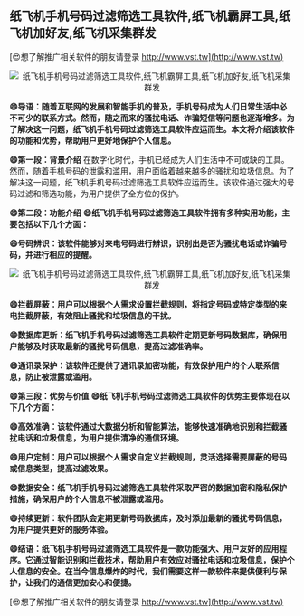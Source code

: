 ## **纸飞机手机号码过滤筛选工具软件,纸飞机霸屏工具,纸飞机加好友,纸飞机采集群发**

[😍想了解推广相关软件的朋友请登录 http://www.vst.tw](http://www.vst.tw)

 <center><img src="https://vst.tw/MP4/tuiguang/png/3.png" alt="纸飞机手机号码过滤筛选工具软件,纸飞机霸屏工具,纸飞机加好友,纸飞机采集群发"></center>

**😄导语：随着互联网的发展和智能手机的普及，手机号码成为人们日常生活中必不可少的联系方式。然而，随之而来的骚扰电话、诈骗短信等问题也逐渐增多。为了解决这一问题，纸飞机手机号码过滤筛选工具软件应运而生。本文将介绍该软件的功能和优势，帮助用户更好地保护个人信息。**

**😄第一段：背景介绍**
在数字化时代，手机已经成为人们生活中不可或缺的工具。然而，随着手机号码的泄露和滥用，用户面临着越来越多的骚扰和垃圾信息。为了解决这一问题，纸飞机手机号码过滤筛选工具软件应运而生。该软件通过强大的号码过滤和筛选功能，为用户提供了全方位的保护。

**😄第二段：功能介绍**
**😄纸飞机手机号码过滤筛选工具软件拥有多种实用功能，主要包括以下几个方面：**

**😄号码辨识：该软件能够对来电号码进行辨识，识别出是否为骚扰电话或诈骗号码，并进行相应的提醒。**

 <center><img src="https://vst.tw/MP4/tuiguang/png/4.png" alt="纸飞机手机号码过滤筛选工具软件,纸飞机霸屏工具,纸飞机加好友,纸飞机采集群发"></center>

**😄拦截屏蔽：用户可以根据个人需求设置拦截规则，将指定号码或特定类型的来电拦截屏蔽，有效阻止骚扰和垃圾信息的干扰。**

**😄数据库更新：纸飞机手机号码过滤筛选工具软件定期更新号码数据库，确保用户能够及时获取最新的骚扰号码信息，提高过滤准确率。**

**😄通讯录保护：该软件还提供了通讯录加密功能，有效保护用户的个人联系信息，防止被泄露或滥用。**

**😄第三段：优势与价值**
**😄纸飞机手机号码过滤筛选工具软件的优势主要体现在以下几个方面：**

**😄高效准确：该软件通过大数据分析和智能算法，能够快速准确地识别和拦截骚扰电话和垃圾信息，为用户提供清净的通信环境。**

**😄用户定制：用户可以根据个人需求自定义拦截规则，灵活选择需要屏蔽的号码或信息类型，提高过滤效果。**

**😄数据安全：纸飞机手机号码过滤筛选工具软件采取严密的数据加密和隐私保护措施，确保用户的个人信息不被泄露或滥用。**

**😄持续更新：软件团队会定期更新号码数据库，及时添加最新的骚扰号码信息，为用户提供更好的服务体验。**

**😄结语：纸飞机手机号码过滤筛选工具软件是一款功能强大、用户友好的应用程序。它通过智能识别和拦截技术，帮助用户有效应对骚扰电话和垃圾信息，保护个人信息的安全。在当今信息爆炸的时代，我们需要这样一款软件来提供便利与保护，让我们的通信更加安心和便捷。**

[😍想了解推广相关软件的朋友请登录 http://www.vst.tw](http://www.vst.tw)



